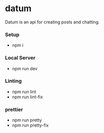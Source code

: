 # datum
Datum is an api for creating posts and chatting. 

### Setup
- npm i

### Local Server
- npm run dev

### Linting
- npm run lint
- npm run lint-fix

### prettier 
- npm run pretty
- npm run pretty-fix

